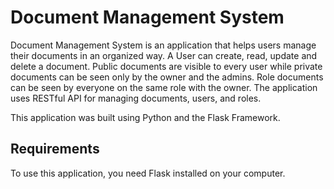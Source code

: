 
Document Management System
=========================

Document Management System is an application that helps users manage their documents in an organized way. 
A User can create, read, update and delete a document. Public documents are visible to every user 
while private documents can be seen only by the owner and the admins. Role documents can be seen by 
everyone on the same role with the owner. The application uses RESTful API for managing documents,
users, and roles.

This application was built using Python and the Flask Framework.

Requirements
------------

To use this application, you need Flask installed on your computer.

